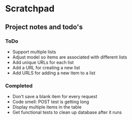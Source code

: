 # Scratchpad
## Project notes and todo's

### ToDo
* Support multiple lists
* Adjust model so items are associated with different lists
* Add unique URLs for each list
* Add a URL for creating a new list
* Add URLS for adding a new item to a list
 

### Completed

* Don't save a blank item for every request
* Code smell: POST test is getting long
* Display multiple items in the table
* Get functional tests to clean up database after it runs
